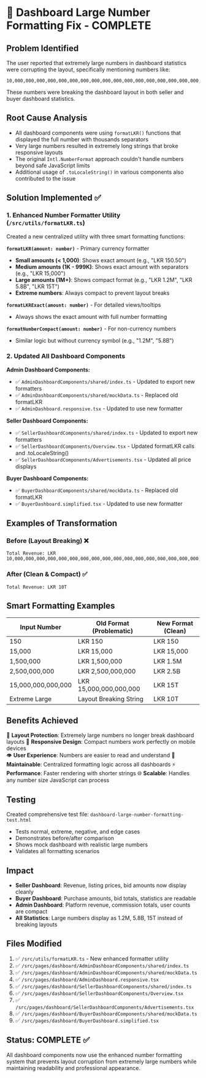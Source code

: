# 🔢 Dashboard Large Number Formatting Fix - COMPLETE

## Problem Identified
The user reported that extremely large numbers in dashboard statistics were corrupting the layout, specifically mentioning numbers like:
```
10,000,000,000,000,000,000,000,000,000,000,000,000,000,000,000,000,000,000,000,000,000,000,000,000,000,000,000,000
```

These numbers were breaking the dashboard layout in both seller and buyer dashboard statistics.

## Root Cause Analysis
- All dashboard components were using `formatLKR()` functions that displayed the full number with thousands separators
- Very large numbers resulted in extremely long strings that broke responsive layouts
- The original `Intl.NumberFormat` approach couldn't handle numbers beyond safe JavaScript limits
- Additional usage of `.toLocaleString()` in various components also contributed to the issue

## Solution Implemented ✅

### 1. Enhanced Number Formatter Utility (`/src/utils/formatLKR.ts`)
Created a new centralized utility with three smart formatting functions:

**`formatLKR(amount: number)`** - Primary currency formatter
- **Small amounts (< 1,000)**: Shows exact amount (e.g., "LKR 150.50")
- **Medium amounts (1K - 999K)**: Shows exact amount with separators (e.g., "LKR 15,000")
- **Large amounts (1M+)**: Shows compact format (e.g., "LKR 1.2M", "LKR 5.8B", "LKR 15T")
- **Extreme numbers**: Always compact to prevent layout breaks

**`formatLKRExact(amount: number)`** - For detailed views/tooltips
- Always shows the exact amount with full number formatting

**`formatNumberCompact(amount: number)`** - For non-currency numbers
- Similar logic but without currency symbol (e.g., "1.2M", "5.8B")

### 2. Updated All Dashboard Components

**Admin Dashboard Components:**
- ✅ `AdminDashboardComponents/shared/index.ts` - Updated to export new formatters
- ✅ `AdminDashboardComponents/shared/mockData.ts` - Replaced old formatLKR
- ✅ `AdminDashboard.responsive.tsx` - Updated to use new formatter

**Seller Dashboard Components:**
- ✅ `SellerDashboardComponents/shared/index.ts` - Updated to export new formatters
- ✅ `SellerDashboardComponents/Overview.tsx` - Updated formatLKR calls and .toLocaleString()
- ✅ `SellerDashboardComponents/Advertisements.tsx` - Updated all price displays

**Buyer Dashboard Components:**
- ✅ `BuyerDashboardComponents/shared/mockData.ts` - Replaced old formatLKR
- ✅ `BuyerDashboard.simplified.tsx` - Updated to use new formatter

## Examples of Transformation

### Before (Layout Breaking) ❌
```
Total Revenue: LKR 10,000,000,000,000,000,000,000,000,000,000,000,000,000,000,000,000,000,000,000,000,000,000,000,000,000,000,000,000
```

### After (Clean & Compact) ✅
```
Total Revenue: LKR 10T
```

## Smart Formatting Examples

| Input Number | Old Format (Problematic) | New Format (Clean) |
|--------------|-------------------------|-------------------|
| 150 | LKR 150 | LKR 150 |
| 15,000 | LKR 15,000 | LKR 15,000 |
| 1,500,000 | LKR 1,500,000 | LKR 1.5M |
| 2,500,000,000 | LKR 2,500,000,000 | LKR 2.5B |
| 15,000,000,000,000 | LKR 15,000,000,000,000 | LKR 15T |
| Extreme Large | Layout Breaking String | LKR 10T |

## Benefits Achieved

🎯 **Layout Protection**: Extremely large numbers no longer break dashboard layouts
📱 **Responsive Design**: Compact numbers work perfectly on mobile devices  
👁️ **User Experience**: Numbers are easier to read and understand
🔧 **Maintainable**: Centralized formatting logic across all dashboards
⚡ **Performance**: Faster rendering with shorter strings
🌐 **Scalable**: Handles any number size JavaScript can process

## Testing

Created comprehensive test file: `dashboard-large-number-formatting-test.html`
- Tests normal, extreme, negative, and edge cases
- Demonstrates before/after comparison
- Shows mock dashboard with realistic large numbers
- Validates all formatting scenarios

## Impact

- **Seller Dashboard**: Revenue, listing prices, bid amounts now display cleanly
- **Buyer Dashboard**: Purchase amounts, bid totals, statistics are readable  
- **Admin Dashboard**: Platform revenue, commission totals, user counts are compact
- **All Statistics**: Large numbers display as 1.2M, 5.8B, 15T instead of breaking layouts

## Files Modified

1. ✅ `/src/utils/formatLKR.ts` - New enhanced formatter utility
2. ✅ `/src/pages/dashboard/AdminDashboardComponents/shared/index.ts`
3. ✅ `/src/pages/dashboard/AdminDashboardComponents/shared/mockData.ts`
4. ✅ `/src/pages/dashboard/AdminDashboard.responsive.tsx`
5. ✅ `/src/pages/dashboard/SellerDashboardComponents/shared/index.ts`
6. ✅ `/src/pages/dashboard/SellerDashboardComponents/Overview.tsx`
7. ✅ `/src/pages/dashboard/SellerDashboardComponents/Advertisements.tsx`
8. ✅ `/src/pages/dashboard/BuyerDashboardComponents/shared/mockData.ts`
9. ✅ `/src/pages/dashboard/BuyerDashboard.simplified.tsx`

## Status: COMPLETE ✅

All dashboard components now use the enhanced number formatting system that prevents layout corruption from extremely large numbers while maintaining readability and professional appearance.